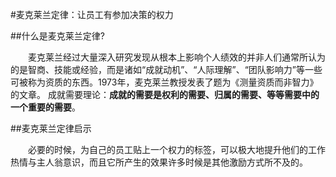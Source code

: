 #麦克莱兰定律：让员工有参加决策的权力

##什么是麦克莱兰定律?


　　麦克莱兰经过大量深入研究发现从根本上影响个人绩效的并非人们通常所认为的是智商、技能或经验，而是诸如“成就动机”、“人际理解”、“团队影响力”等一些可被称为资质的东西。1973年，麦克莱兰教授发表了题为《测量资质而非智力》的文章。 成就需要理论：**成就的需要是权利的需要、归属的需要、等等需要中的一个重要的需要**。

##麦克莱兰定律启示

　　必要的时候，为自己的员工贴上一个权力的标签，可以极大地提升他们的工作热情与主人翁意识，而且它所产生的效果许多时候是其他激励方式所不及的。



